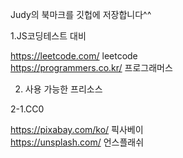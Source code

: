Judy의 북마크를 깃헙에 저장합니다^^

1.JS코딩테스트 대비

https://leetcode.com/ leetcode \
https://programmers.co.kr/ 프로그래머스
</br>

2. 사용 가능한 프리소스

2-1.CC0

https://pixabay.com/ko/ 픽사베이 \
https://unsplash.com/ 언스플래쉬
